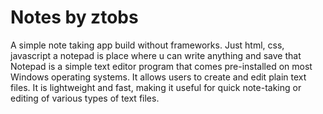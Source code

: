 # Notes by ztobs #
A simple note taking app build without frameworks. Just html, css, javascript
a notepad is place where u can write anything and save that
Notepad is a simple text editor program that comes pre-installed on most Windows operating systems. It allows users to create and edit plain text files. It is lightweight and fast, making it useful for quick note-taking or editing of various types of text files.






